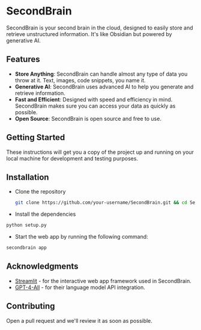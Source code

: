 # SecondBrain

SecondBrain is your second brain in the cloud, designed to easily store and retrieve unstructured information. It's like Obsidian but powered by generative AI.

## Features

- **Store Anything**: SecondBrain can handle almost any type of data you throw at it. Text, images, code snippets, you name it.
- **Generative AI**: SecondBrain uses advanced AI to help you generate and retrieve information.
- **Fast and Efficient**: Designed with speed and efficiency in mind. SecondBrain makes sure you can access your data as quickly as possible.
- **Open Source**: SecondBrain is open source and free to use.


## Getting Started

These instructions will get you a copy of the project up and running on your local machine for development and testing purposes.



## Installation

- Clone the repository

   ```bash
   git clone https://github.com/your-username/SecondBrain.git && cd SecondBrain
  ```

- Install the dependencies

```bash
python setup.py
```

- Start the web app by running the following command:

```bash
secondbrain app
```

## Acknowledgments
- [Streamlit](https://streamlit.io/) - for the interactive web app framework used in SecondBrain.
- [GPT-4-All](https://gpt4all.io/index.html) - for their language model API integration.


## Contributing

Open a pull request and we'll review it as soon as possible.
